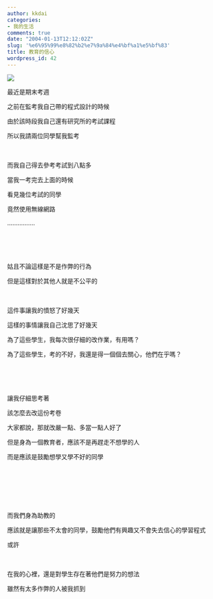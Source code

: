 ```yaml
---
author: kkdai
categories:
- 我的生活
comments: true
date: "2004-01-13T12:12:02Z"
slug: '%e6%95%99%e8%82%b2%e7%9a%84%e4%bf%a1%e5%bf%83'
title: 教育的信心
wordpress_id: 42
---
```


![](http://www.eliteinfo.com.tw/images/wireless_LAN/images/05.gif)




最近是期末考週




之前在監考我自己帶的程式設計的時候




由於該時段我自己還有研究所的考試課程




所以我請兩位同學幫我監考




　




而我自己得去參考考試到八點多




當我一考完去上面的時候




看見幾位考試的同學




竟然使用無線網路




................




　


<!--more-->


　




姑且不論這樣是不是作弊的行為




但是這樣對於其他人就是不公平的




　




這件事讓我的憤怒了好幾天




這樣的事情讓我自己沈思了好幾天





為了這些學生，我每次很仔細的改作業，有用嗎？





為了這些學生，考的不好，我還是得一個個去關心，他們在乎嗎？




　




　




讓我仔細思考著




該怎麼去改這份考卷




大家都說，那就改嚴一點、多當一點人好了




但是身為一個教育者，應該不是再趕走不想學的人





而是應該是鼓勵想學又學不好的同學





　





　





　





而我們身為助教的




應該就是讓那些不太會的同學，鼓勵他們有興趣又不會失去信心的學習程式




或許




　




在我的心裡，還是對學生存在著他們是努力的想法




雖然有太多作弊的人被我抓到




　
